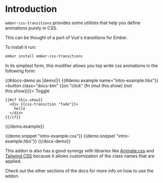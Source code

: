# Introduction

`ember-css-transitions` provides some utilities that help you define animations purely in CSS.

This can be thought of a port of Vue's transitions for Ember.

To install it run:

```bash
ember install ember-css-transitions
```

In its simplest form, this modifier allows you top write css animations in the following form:

{{#docs-demo as |demo|}}
  {{#demo.example name="intro-example.hbs"}}
    <button class="docs-btn" {{on "click" (fn (mut this.show) (not this.show))}}>
      Toggle
    </button>

    {{#if this.show}}
      <div {{css-transition "fade"}}>
        hello
      </div>
    {{/if}}

  {{/demo.example}}

  {{demo.snippet "intro-example.css"}}
  {{demo.snippet "intro-example.hbs"}}
{{/docs-demo}}

This addon is also has a good synergy with libraries like [Animate.css](https://animate.style/) and [Tailwind CSS](https://tailwindcss.com/) because it allows
customization of the class names that are applied.

Check out the other sections of the docs for more info on how to use the addon.
